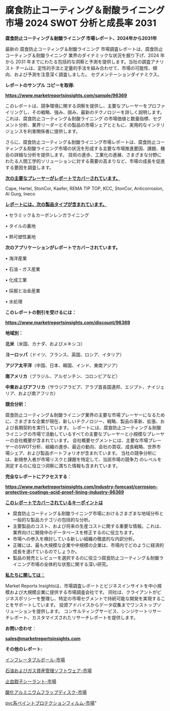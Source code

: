 # 腐食防止コーティング＆耐酸ライニング 市場 2024 SWOT 分析と成長率 2031

<strong>腐食防止コーティング＆耐酸ライニング 市場レポート、2024年から2031年</strong>

最新の 腐食防止コーティング＆耐酸ライニング 市場調査レポートは、腐食防止コーティング＆耐酸ライニング 業界のダイナミックな状況を掘り下げ、2024 年から 2031 年までにわたる包括的な洞察と予測を提供します。当社の調査アナリスト チームは、定性的手法と定量的手法を組み合わせて、市場の可能性、傾向、および予測を注意深く調査しました。 セグメンテーションダイナミクス。



<strong>レポートのサンプル コピーを取得:</strong> <a href=https://www.marketreportsinsights.com/sample/96369>

<strong><u>https://www.marketreportsinsights.com/sample/96369</u></strong></a>

このレポートは、競争環境に関する洞察を提供し、主要なプレーヤーをプロファイリングし、その戦略、強み、弱み、最新のテクノロジーを詳しく説明します。 これは、腐食防止コーティング＆耐酸ライニング の市場価値と数量指標、セグメント分析、業界リーダーとその製品の市場シェアとともに、実用的なインテリジェンスを利害関係者に提供します。

さらに、腐食防止コーティング＆耐酸ライニング市場レポートは、腐食防止コーティング＆耐酸ライニング市場の状況を形成する主要な市場推進要因、課題、機会の詳細な分析を提供します。 技術の進歩、工業化の進展、さまざまな分野にわたる人間工学的ソリューションに対する需要の高まりなど、市場の成長を促進する要因を調査します。



<strong><u>次の主要なプレーヤーがレポートでカバーされています。</u></strong>

Cape, Hertel, StonCor, Kaefer, REMA TIP TOP, KCC, StonCor, Anticorrosion, Al Gurg, Ineco



<strong><u><b>レポートには、次の製品タイプが含まれています。</b></u></strong>

• セラミック＆カーボンレンガライニング

• タイルの裏地

• 熱可塑性裏地



<strong><b>次のアプリケーションがレポートでカバーされています。</b></strong>

• 海洋産業

• 石油・ガス産業

• 化成工業

• 採掘と冶金産業

• 水処理



<strong><b>このレポートの割引を受けるには：</b></strong><a href=https://www.marketreportsinsights.com/discount/96369>

<strong><u>https://www.marketreportsinsights.com/discount/96369</u></strong></a>



<strong>地域別：</strong>



<strong>北米</strong>（米国、カナダ、およびメキシコ）



<strong>ヨーロッパ</strong>（ドイツ、フランス、英国、ロシア、イタリア）



<strong>アジア太平洋</strong>（中国、日本、韓国、インド、東南アジア）



<strong>南アメリカ</strong>（ブラジル、アルゼンチン、コロンビアなど）



<strong>中東およびアフリカ</strong>（サウジアラビア、アラブ首長国連邦、エジプト、ナイジェリア、および南アフリカ）



<strong>競合分析：</strong>

腐食防止コーティング＆耐酸ライニング業界の主要な市場プレーヤーになるために、さまざまな企業が現在、新しいテクノロジー、戦略、製品の革新、拡張、および長期契約を実行しています。 レポートには、腐食防止コーティング＆耐酸ライニングの市場で活動しているすべての主要なプレーヤーと小規模なプレーヤーの会社概要が含まれています。 会社概要セグメントには、主要な市場プレーヤーのSWOT分析、組織の進歩、最近の動向、会社の買収、成長戦略、世界市場シェア、および製品ポートフォリオが含まれています。 当社の競争分析には、新規参入者が市場リスクと課題を特定して、当該市場の競争力 のレベルを測定するのに役立つ洞察に満ちた情報も含まれています。



<strong>完全なレポートにアクセスする</strong>：

<a href=https://www.marketreportsinsights.com/industry-forecast/corrosion-protective-coatings-acid-proof-lining-industry-96369>

<strong><u>https://www.marketreportsinsights.com/industry-forecast/corrosion-protective-coatings-acid-proof-lining-industry-96369</u></strong></a>



<strong><u><b>このレポートでカバーされているキーポイントは</b></u></strong>
<ul>
  <li>腐食防止コーティング＆耐酸ライニング市場におけるさまざまな地域分布と一般的な製品カテゴリの包括的な分析。</li>
  <li>主要製品のコスト、および将来の生産コストに関する重要な情報。これは、業界向けに開発中のデータベースを修正するのに役立ちます。</li>
  <li>市場への参入を検討している新しい組織の徹底的な内訳分析。</li>
  <li>正確には、最も大規模な企業や中規模の企業は、市場内でどのように経済的成長を遂げているのでしょうか。</li>
  <li>製品の発売とレビューを選択するのに役立つ腐食防止コーティング＆耐酸ライニング市場の全体的な状態に関する深い研究。</li>
</ul>


<strong><u><b>私たちに関しては：</b></u></strong>

Market Reports Insightsは、市場調査レポートとビジネスインサイトを中小規模および大規模企業に提供する市場調査会社です。 同社は、クライアントがビジネスポリシーを整理し、特定の市場セグメントで持続可能な開発を実現することをサポートしています。 投資アドバイスからデータ収集までワンストップソリューションを提供します。 コンサルティングサービス、シンジケートリサーチレポート、カスタマイズされたリサーチレポートを提供します。



<strong><b>お問い合わせ</b></strong>：

<a href=mailto:sales@marketreportsinsights.com>

<strong><u>sales@marketreportsinsights.com</u></strong></a>



<strong>その他のレポート:</strong>

<a href=https://www.linkedin.com/pulse/インフレータブルボール-市場-2023-総合分析と事業成長戦略-2030-pr-news-hub-xjcbf/>インフレータブルボール-市場</a>

<a href=https://www.linkedin.com/pulse/石油およびガス資産管理ソフトウェア-市場-2023-新興市場-将来の動向と市場需要-vj4wf/>石油およびガス資産管理ソフトウェア-市場</a>

<a href=https://www.linkedin.com/pulse/止血鉗子シーラント-市場-2030-年までの需要に焦点を当てた-2023-年調査レポート-1lqcf/>止血鉗子シーラント-市場</a>

<a href=https://www.linkedin.com/pulse/酸化アルミニウムフラップディスク-市場-2030-年までの需要に焦点を当てた-6d4xf/>酸化アルミニウムフラップディスク-市場</a>

<a href=https://www.linkedin.com/pulse/pvc系ペイントプロテクションフィルム-市場-2023-最新の-cagr-および成長分析-2030-pr-news-hub-jgtnf/>pvc系ペイントプロテクションフィルム-市場</a>"
